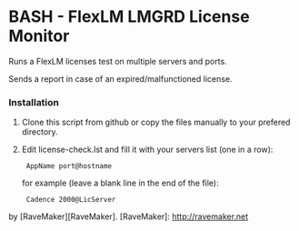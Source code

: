 BASH - FlexLM LMGRD License Monitor
===================================

Runs a FlexLM licenses test on multiple servers and ports.

Sends a report in case of an expired/malfunctioned license.

### Installation

1. Clone this script from github or copy the files manually to your prefered directory.

2. Edit license-check.lst and fill it with your servers list (one in a row):

        AppName port@hostname

    for example (leave a blank line in the end of the file):

        Cadence 2000@LicServer
        
by [RaveMaker][RaveMaker].
[RaveMaker]: http://ravemaker.net
